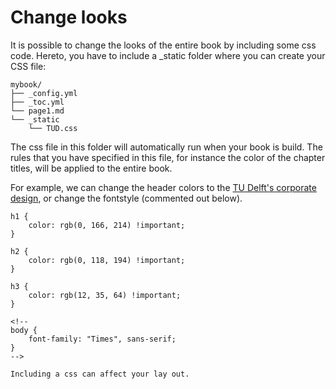 # Change looks

It is possible to change the looks of the entire book by including some css code. Hereto, you have to include a _static folder where you can create your CSS file:

```
mybook/
├── _config.yml
├── _toc.yml
└── page1.md
└── _static
    └── TUD.css
```

The css file in this folder will automatically run when your book is build. The rules that you have specified in this file, for instance the color of the chapter titles, will be applied to the entire book.

For example, we can change the header colors to the [TU Delft's corporate design](https://www.tudelft.nl/en/tu-delft-corporate-design/components/colour), or change the fontstyle (commented out below).

```
h1 {
    color: rgb(0, 166, 214) !important;
}

h2 {
    color: rgb(0, 118, 194) !important;
}

h3 {
    color: rgb(12, 35, 64) !important;
}

<!-- 
body {
    font-family: "Times", sans-serif;
}
-->
```

```{warning}
Including a css can affect your lay out.
```